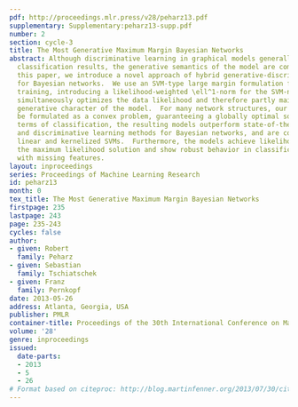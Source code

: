 ```yaml
---
pdf: http://proceedings.mlr.press/v28/peharz13.pdf
supplementary: Supplementary:peharz13-supp.pdf
number: 2
section: cycle-3
title: The Most Generative Maximum Margin Bayesian Networks
abstract: Although discriminative learning in graphical models generally improves
  classification results, the generative semantics of the model are compromised.  In
  this paper, we introduce a novel approach of hybrid generative-discriminative learning
  for Bayesian networks.  We use an SVM-type large margin formulation for discriminative
  training, introducing a likelihood-weighted \ell^1-norm for the SVM-norm-penalization.  This
  simultaneously optimizes the data likelihood and therefore partly maintains the
  generative character of the model.  For many network structures, our method can
  be formulated as a convex problem, guaranteeing a globally optimal solution.  In
  terms of classification, the resulting models outperform state-of-the art generative
  and discriminative learning methods for Bayesian networks, and are comparable with
  linear and kernelized SVMs.  Furthermore, the models achieve likelihoods close to
  the maximum likelihood solution and show robust behavior in classification experiments
  with missing features.
layout: inproceedings
series: Proceedings of Machine Learning Research
id: peharz13
month: 0
tex_title: The Most Generative Maximum Margin Bayesian Networks
firstpage: 235
lastpage: 243
page: 235-243
cycles: false
author:
- given: Robert
  family: Peharz
- given: Sebastian
  family: Tschiatschek
- given: Franz
  family: Pernkopf
date: 2013-05-26
address: Atlanta, Georgia, USA
publisher: PMLR
container-title: Proceedings of the 30th International Conference on Machine Learning
volume: '28'
genre: inproceedings
issued:
  date-parts:
  - 2013
  - 5
  - 26
# Format based on citeproc: http://blog.martinfenner.org/2013/07/30/citeproc-yaml-for-bibliographies/
---
```

